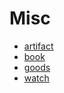 # Misc

* [artifact](./artifact/index.md)
* [book](./book/index.md)
* [goods](./goods/index.md)
* [watch](./watch/index.md)
